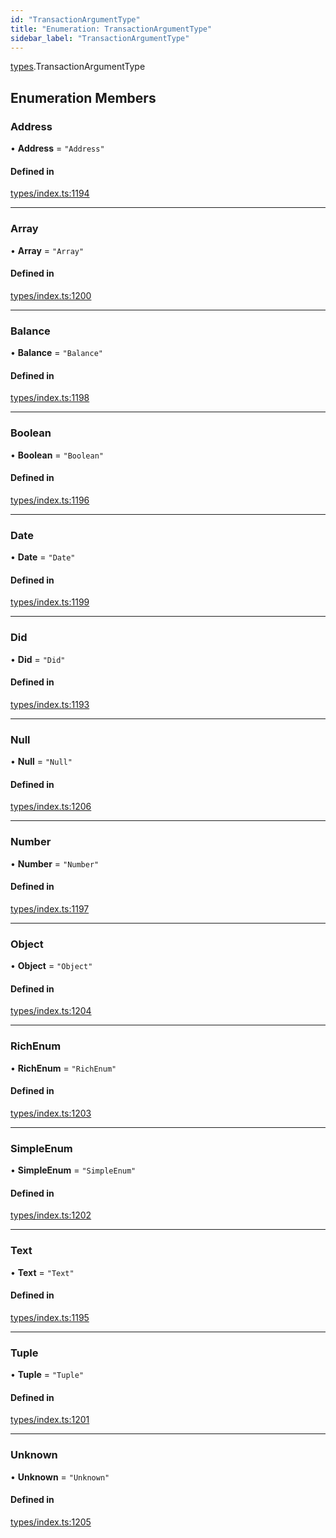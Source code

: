```yaml
---
id: "TransactionArgumentType"
title: "Enumeration: TransactionArgumentType"
sidebar_label: "TransactionArgumentType"
---
```


[types](../../../modules/Types/Types.md).TransactionArgumentType

## Enumeration Members

### Address

• **Address** = ``"Address"``

#### Defined in

[types/index.ts:1194](https://github.com/PolymeshAssociation/polymesh-sdk/blob/720afb69c/src/types/index.ts#L1194)

___

### Array

• **Array** = ``"Array"``

#### Defined in

[types/index.ts:1200](https://github.com/PolymeshAssociation/polymesh-sdk/blob/720afb69c/src/types/index.ts#L1200)

___

### Balance

• **Balance** = ``"Balance"``

#### Defined in

[types/index.ts:1198](https://github.com/PolymeshAssociation/polymesh-sdk/blob/720afb69c/src/types/index.ts#L1198)

___

### Boolean

• **Boolean** = ``"Boolean"``

#### Defined in

[types/index.ts:1196](https://github.com/PolymeshAssociation/polymesh-sdk/blob/720afb69c/src/types/index.ts#L1196)

___

### Date

• **Date** = ``"Date"``

#### Defined in

[types/index.ts:1199](https://github.com/PolymeshAssociation/polymesh-sdk/blob/720afb69c/src/types/index.ts#L1199)

___

### Did

• **Did** = ``"Did"``

#### Defined in

[types/index.ts:1193](https://github.com/PolymeshAssociation/polymesh-sdk/blob/720afb69c/src/types/index.ts#L1193)

___

### Null

• **Null** = ``"Null"``

#### Defined in

[types/index.ts:1206](https://github.com/PolymeshAssociation/polymesh-sdk/blob/720afb69c/src/types/index.ts#L1206)

___

### Number

• **Number** = ``"Number"``

#### Defined in

[types/index.ts:1197](https://github.com/PolymeshAssociation/polymesh-sdk/blob/720afb69c/src/types/index.ts#L1197)

___

### Object

• **Object** = ``"Object"``

#### Defined in

[types/index.ts:1204](https://github.com/PolymeshAssociation/polymesh-sdk/blob/720afb69c/src/types/index.ts#L1204)

___

### RichEnum

• **RichEnum** = ``"RichEnum"``

#### Defined in

[types/index.ts:1203](https://github.com/PolymeshAssociation/polymesh-sdk/blob/720afb69c/src/types/index.ts#L1203)

___

### SimpleEnum

• **SimpleEnum** = ``"SimpleEnum"``

#### Defined in

[types/index.ts:1202](https://github.com/PolymeshAssociation/polymesh-sdk/blob/720afb69c/src/types/index.ts#L1202)

___

### Text

• **Text** = ``"Text"``

#### Defined in

[types/index.ts:1195](https://github.com/PolymeshAssociation/polymesh-sdk/blob/720afb69c/src/types/index.ts#L1195)

___

### Tuple

• **Tuple** = ``"Tuple"``

#### Defined in

[types/index.ts:1201](https://github.com/PolymeshAssociation/polymesh-sdk/blob/720afb69c/src/types/index.ts#L1201)

___

### Unknown

• **Unknown** = ``"Unknown"``

#### Defined in

[types/index.ts:1205](https://github.com/PolymeshAssociation/polymesh-sdk/blob/720afb69c/src/types/index.ts#L1205)
